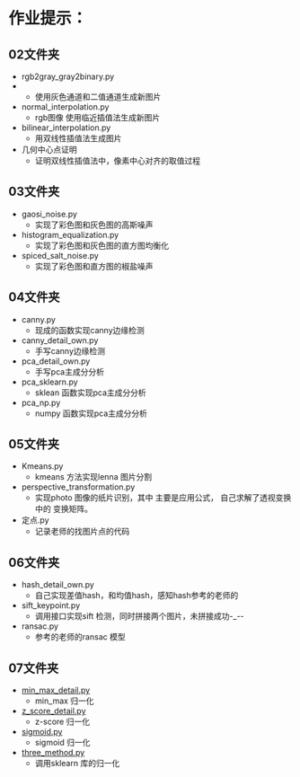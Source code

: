 # 作业提示：

## 02文件夹
+ rgb2gray_gray2binary.py
+ 
  - 使用灰色通道和二值通道生成新图片  
+ normal_interpolation.py  
  - rgb图像 使用临近插值法生成新图片 
+ bilinear_interpolation.py 
  - 用双线性插值法生成图片
+ 几何中心点证明 
  - 证明双线性插值法中，像素中心对齐的取值过程
## 03文件夹
+ gaosi_noise.py
  - 实现了彩色图和灰色图的高斯噪声
+ histogram_equalization.py
  - 实现了彩色图和灰色图的直方图均衡化
+ spiced_salt_noise.py
  - 实现了彩色图和直方图的椒盐噪声
## 04文件夹
+ canny.py
  - 现成的函数实现canny边缘检测
+ canny_detail_own.py
  - 手写canny边缘检测
+ pca_detail_own.py
  - 手写pca主成分分析
+ pca_sklearn.py
  - sklean 函数实现pca主成分分析
+ pca_np.py
  - numpy 函数实现pca主成分分析
## 05文件夹
+ Kmeans.py
  - kmeans 方法实现lenna 图片分割
+ perspective_transformation.py
  - 实现photo 图像的纸片识别，其中 主要是应用公式， 自己求解了透视变换 中的 变换矩阵。
+ 定点.py
  - 记录老师的找图片点的代码
## 06文件夹
+ hash_detail_own.py
  - 自己实现差值hash，和均值hash，感知hash参考的老师的
+ sift_keypoint.py
  - 调用接口实现sift 检测，同时拼接两个图片，未拼接成功-_--
+ ransac.py
  - 参考的老师的ransac 模型
## 07文件夹
+ [min_max_detail.py](07%2Fmin_max_detail.py)
  - min_max 归一化
+ [z_score_detail.py](07%2Fz_score_detail.py)
  - z-score 归一化
+ [sigmoid.py](07%2Fsigmoid.py)
  - sigmoid 归一化
+ [three_method.py](07%2Fthree_method.py)
  - 调用sklearn 库的归一化